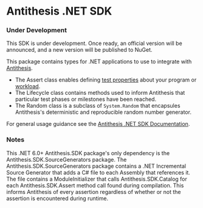 # Antithesis .NET SDK

### Under Development
This SDK is under development. Once ready, an official version will be announced, and a new version will be published to NuGet.

This package contains types for .NET applications to use to integrate with [Antithesis](https://antithesis.com).
* The Assert class enables defining [test properties](https://antithesis.com/docs/using_antithesis/properties/)
about your program or [workload](https://antithesis.com/docs/getting_started/first_test/).
* The Lifecycle class contains methods used to inform Antithesis that particular test phases or milestones have been reached.
* The Random class is a subclass of `System.Random` that encapsules Antithesis's deterministic and reproducible
random number generator.

For general usage guidance see the [Antithesis .NET SDK Documentation](https://antithesis.com/docs/using_antithesis/sdk/dotnet_sdk/).

### Notes

This .NET 6.0+ Antithesis.SDK package's only dependency is the Antithesis.SDK.SourceGenerators package. The
Antithesis.SDK.SourceGenerators package contains a .NET Incremental Source Generator that adds a C# file
to each Assembly that references it. The file contains a ModuleInitializer that calls Antithesis.SDK.Catalog
for each Antithesis.SDK.Assert method call found during compilation. This informs Antithesis of every assertion
regardless of whether or not the assertion is encountered during runtime.